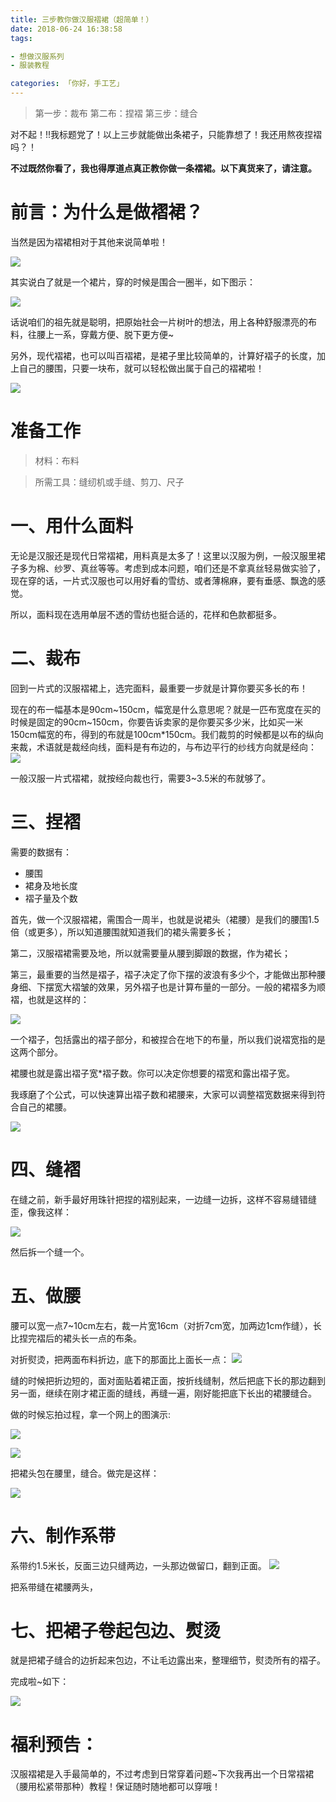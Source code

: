 ```yaml
---
title: 三步教你做汉服褶裙（超简单！）
date: 2018-06-24 16:38:58
tags:

- 想做汉服系列
- 服装教程

categories: 「你好，手工艺」
---
```




>第一步：裁布
第二布：捏褶
第三步：缝合

对不起！!!我标题党了！以上三步就能做出条裙子，只能靠想了！我还用熬夜捏褶吗？！

**不过既然你看了，我也得厚道点真正教你做一条褶裙。以下真货来了，请注意。**

# 前言：为什么是做褶裙？

当然是因为褶裙相对于其他来说简单啦！

![](http://upload-images.jianshu.io/upload_images/48414-6d22b6530190f4d6.jpeg?imageMogr2/auto-orient/strip%7CimageView2/2/w/1240)

其实说白了就是一个裙片，穿的时候是围合一圈半，如下图示：

![](http://upload-images.jianshu.io/upload_images/48414-404c0019858bcb4c.png?imageMogr2/auto-orient/strip%7CimageView2/2/w/1240)

话说咱们的祖先就是聪明，把原始社会一片树叶的想法，用上各种舒服漂亮的布料，往腰上一系，穿戴方便、脱下更方便~

另外，现代褶裙，也可以叫百褶裙，是裙子里比较简单的，计算好褶子的长度，加上自己的腰围，只要一块布，就可以轻松做出属于自己的褶裙啦！

![](http://upload-images.jianshu.io/upload_images/48414-5846735c0a49c948.png?imageMogr2/auto-orient/strip%7CimageView2/2/w/1240)

# 准备工作
>材料：布料

>所需工具：缝纫机或手缝、剪刀、尺子

# 一、用什么面料
无论是汉服还是现代日常褶裙，用料真是太多了！这里以汉服为例，一般汉服里裙子多为棉、纱罗、真丝等等。考虑到成本问题，咱们还是不拿真丝轻易做实验了，现在穿的话，一片式汉服也可以用好看的雪纺、或者薄棉麻，要有垂感、飘逸的感觉。

所以，面料现在选用单层不透的雪纺也挺合适的，花样和色款都挺多。

# 二、裁布

回到一片式的汉服褶裙上，选完面料，最重要一步就是计算你要买多长的布！

现在的布一幅基本是90cm~150cm，幅宽是什么意思呢？就是一匹布宽度在买的时候是固定的90cm~150cm，你要告诉卖家的是你要买多少米，比如买一米150cm幅宽的布，得到的布就是100cm*150cm。我们裁剪的时候都是以布的纵向来裁，术语就是裁经向线，面料是有布边的，与布边平行的纱线方向就是经向：
![](http://upload-images.jianshu.io/upload_images/48414-aafee1da19d7a1cb.jpg?imageMogr2/auto-orient/strip%7CimageView2/2/w/1240)

一般汉服一片式褶裙，就按经向裁也行，需要3~3.5米的布就够了。


# 三、捏褶
需要的数据有：

- 腰围
- 裙身及地长度
- 褶子量及个数

首先，做一个汉服褶裙，需围合一周半，也就是说裙头（裙腰）是我们的腰围1.5倍（或更多），所以知道腰围就知道我们的裙头需要多长；

第二，汉服褶裙需要及地，所以就需要量从腰到脚跟的数据，作为裙长；

第三，最重要的当然是褶子，褶子决定了你下摆的波浪有多少个，才能做出那种腰身细、下摆宽大褶皱的效果，另外褶子也是计算布量的一部分。一般的裙褶多为顺褶，也就是这样的：

![](http://upload-images.jianshu.io/upload_images/48414-73bdf1738368b8df.jpg?imageMogr2/auto-orient/strip%7CimageView2/2/w/1240)

一个褶子，包括露出的褶子部分，和被捏合在地下的布量，所以我们说褶宽指的是这两个部分。

裙腰也就是露出褶子宽*褶子数。你可以决定你想要的褶宽和露出褶子宽。

我琢磨了个公式，可以快速算出褶子数和裙腰来，大家可以调整褶宽数据来得到符合自己的裙腰。

![](http://upload-images.jianshu.io/upload_images/48414-3849e7033c59991c.png?imageMogr2/auto-orient/strip%7CimageView2/2/w/1240)

# 四、缝褶
在缝之前，新手最好用珠针把捏的褶别起来，一边缝一边拆，这样不容易缝错缝歪，像我这样：

![](http://upload-images.jianshu.io/upload_images/48414-a0752a1cf7dd951e.jpg?imageMogr2/auto-orient/strip%7CimageView2/2/w/1240)

然后拆一个缝一个。

# 五、做腰

腰可以宽一点7~10cm左右，裁一片宽16cm（对折7cm宽，加两边1cm作缝），长比捏完褶后的裙头长一点的布条。

对折熨烫，把两面布料折边，底下的那面比上面长一点：
![](http://upload-images.jianshu.io/upload_images/48414-3e2859d4c85f3b83.jpg?imageMogr2/auto-orient/strip%7CimageView2/2/w/1240)

缝的时候把折边短的，面对面贴着裙正面，按折线缝制，然后把底下长的那边翻到另一面，继续在刚才裙正面的缝线，再缝一遍，刚好能把底下长出的裙腰缝合。

做的时候忘拍过程，拿一个网上的图演示:

![](http://upload-images.jianshu.io/upload_images/48414-2b8835bf8aff5dae.jpg?imageMogr2/auto-orient/strip%7CimageView2/2/w/1240)

![](http://upload-images.jianshu.io/upload_images/48414-65acf7eec99b4923.jpg?imageMogr2/auto-orient/strip%7CimageView2/2/w/1240)

把裙头包在腰里，缝合。做完是这样：

![](http://upload-images.jianshu.io/upload_images/48414-3f25bb8f720bff5c.jpg?imageMogr2/auto-orient/strip%7CimageView2/2/w/1240)

# 六、制作系带
系带约1.5米长，反面三边只缝两边，一头那边做留口，翻到正面。
![](http://upload-images.jianshu.io/upload_images/48414-8ddc4202369a4856.jpg?imageMogr2/auto-orient/strip%7CimageView2/2/w/1240)

把系带缝在裙腰两头，

# 七、把裙子卷起包边、熨烫

就是把裙子缝合的边折起来包边，不让毛边露出来，整理细节，熨烫所有的褶子。

完成啦~如下：

![](http://upload-images.jianshu.io/upload_images/48414-339e924c4ae3cd2c.jpg?imageMogr2/auto-orient/strip%7CimageView2/2/w/1240)

# 福利预告：

汉服褶裙是入手最简单的，不过考虑到日常穿着问题~下次我再出一个日常褶裙（腰用松紧带那种）教程！保证随时随地都可以穿哦！